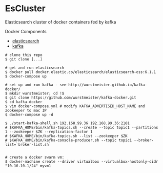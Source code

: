 # EsCluster
Elasticsearch cluster of docker containers fed by kafka

Docker Components
* [elasticsearch](https://www.elastic.co/guide/en/elasticsearch/reference/current/docker.html)
* [kafka](https://github.com/wurstmeister/kafka-docker)

```
# clone this repo
$ git clone [...]

# get and run elasticsearch
$ docker pull docker.elastic.co/elasticsearch/elasticsearch-oss:6.1.1
$ docker-compose up

# set up and run kafka - see http://wurstmeister.github.io/kafka-docker/
$ mkdir wurstmeister; cd !$
$ git clone https://github.com/wurstmeister/kafka-docker.git
$ cd kafka-docker
$ vim docker-compose.yml # modify KAFKA_ADVERTISED_HOST_NAME and zookeeper to mac IP
$ docker-compose up -d

$ ./start-kafka-shell.sh 192.168.99.36 192.168.99.36:2181
# $KAFKA_HOME/bin/kafka-topics.sh --create --topic topic1 --partitions 1 --zookeeper $ZK --replication-factor 1
# $KAFKA_HOME/bin/kafka-topics.sh --list --zookeeper $ZK
# $KAFKA_HOME/bin/kafka-console-producer.sh --topic topic1 --broker-list=`broker-list.sh`


# create a docker swarm vm:
$ docker-machine create --driver virtualbox --virtualbox-hostonly-cidr "10.10.10.1/24" myvm1

```

